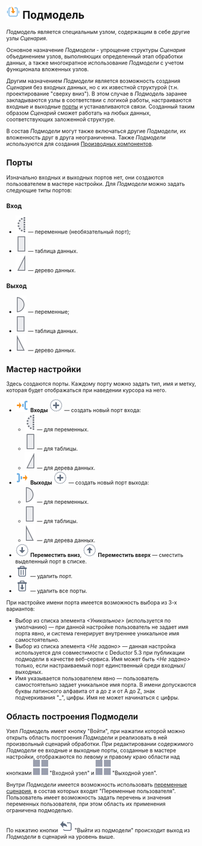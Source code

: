 # ![Подмодель](../../images/icons/components/generic_default.svg) Подмодель

*Подмодель* является специальным узлом, содержащим в себе другие узлы *Сценария*.

 Основное назначение *Подмодели* - упрощение структуры *Сценария* объединением узлов, выполняющих определенный этап обработки данных, а также многократное использование *Подмодели* с учетом функционала вложенных узлов. 
 
 Другим назначением *Подмодели* является возможность создания *Сценария* без входных данных, но с их известной структурой (т.н. проектирование "сверху вниз"). В этом случае в *Подмодель* заранее закладываются узлы в соответствии с логикой работы, настраиваются входные и выходные [порты](../../scenario/ports/README.md) и устанавливаются связи. Созданный таким образом *Сценарий* сможет работать на любых данных, соответствующих заложенной структуре.

В состав *Подмодели* могут также включаться другие *Подмодели*, их вложенность друг в друга неограниченна. Также *Подмодели* используются для создания [Производных компонентов](../../scenario/derived-component.md).

## Порты

Изначально входных и выходных портов нет, они создаются пользователем в мастере настройки. Для *Подмодели* можно задать следующие типы портов:

### Вход

* ![Входные переменные](../../images/icons/app/node/ports/inputs-optional/variable_inactive.svg) — переменные (необязательный порт);
* ![Входной источник данных](../../images/icons/app/node/ports/inputs/table_inactive.svg) — таблица данных.
* ![Входное дерево данных](../../images/icons/app/node/ports/inputs/tree_inactive.svg) — дерево данных.

### Выход

* ![Выходные переменные](../../images/icons/app/node/ports/outputs/variable_inactive.svg) — переменные;
* ![Выходной набор данных](../../images/icons/app/node/ports/outputs/table_inactive.svg) — таблица данных.
* ![Выходное дерево данных](../../images/icons/app/node/ports/outputs/tree_inactive.svg) — дерево данных.

## Мастер настройки

Здесь создаются порты. Каждому порту можно задать тип, имя и метку, которая будет отображаться при наведении курсора на него.

* ![Входы](../../images/icons/system_object_18/port-in_default.svg) **Входы** ![Новый порт](../../images/icons/toolbar-controls/plus_default.svg) — создать новый порт входа:
  * ![Для переменных](../../images/icons/app/node/ports/inputs-optional/variable_inactive.svg) — для переменных.
  * ![Для таблицы](../../images/icons/app/node/ports/inputs/table_inactive.svg) — для таблицы.
  * ![Для дерева данных](../../images/icons/app/node/ports/inputs/tree_inactive.svg) — для дерева данных.
* ![Выходы](../../images/icons/system_object_18/port-out_default.svg) **Выходы** ![Новый порт](../../images/icons/toolbar-controls/plus_default.svg) — создать новый порт выхода:
  * ![Для переменных](../../images/icons/app/node/ports/outputs/variable_inactive.svg) — для переменных.
  * ![Для таблицы](../../images/icons/app/node/ports/outputs/table_inactive.svg) — для таблицы.
  * ![Для дерева данных](../../images/icons/app/node/ports/outputs/tree_inactive.svg) — для дерева данных.
* ![Переместить вниз](../../images/icons/toolbar-controls/movedown_default.svg) **Переместить вниз**, ![Переместить вверх](../../images/icons/toolbar-controls/moveup_default.svg) **Переместить вверх** — сместить выделенный порт в списке.
* ![Удалить порт](../../images/icons/toolbar-controls/delete_default.svg) — удалить порт.
* ![Удалить все порты](../../images/icons/toolbar-controls/delete-all_default.svg) — удалить все порты.

При настройке имени порта имеется возможность выбора из 3-х вариантов:

* Выбор из списка элемента *<Уникальное>* (используется по умолчанию) — при данной настройке пользователь не задает имя порта явно, и система генерирует внутреннее уникальное имя самостоятельно.
* Выбор из списка элемента *<Не задано>* — данная настройка используется для совместимости с Deductor 5.3 при публикации подмодели в качестве веб-сервиса. Имя может быть *<Не задано>* только, если настраиваемый порт единственный среди входных/выходных.
* Имя указывается пользователем явно — пользователь самостоятельно задает уникальное имя порта. В имени допускаются буквы латинского алфавита от а до z и от А до Z, знак подчеркивания "_", цифры. Имя не может начинаться с цифры.

## Область построения Подмодели

Узел *Подмодель* имеет кнопку "Войти", при нажатии которой можно открыть область построения *Подмодели* и реализовать в ней произвольный сценарий обработки. При редактировании содержимого *Подмодели* ее входные и выходные порты, созданные в мастере настройки, отображаются по левому и правому краю области над кнопками ![Выходной узел](../../images/icons/app/node/ports/submodel-port/submodel-port_20x20.svg) "Входной узел" и ![Выходной узел](../../images/icons/app/node/ports/submodel-port/submodel-port_20x20.svg) "Выходной узел".

Внутри *Подмодели* имеется возможность использовать [переменные сценария](../../scenario/variables/scenario-variables.md), в состав которых входят "Переменные пользователя". Пользователь имеет возможность задать перечень и значения переменных пользователя, при этом область их применения ограничена подмоделью.

По нажатию кнопки ![Выйти из подмодели](../../images/icons/submodel/back.svg) "Выйти из подмодели" происходит выход из *Подмодели* в сценарий на уровень выше.
